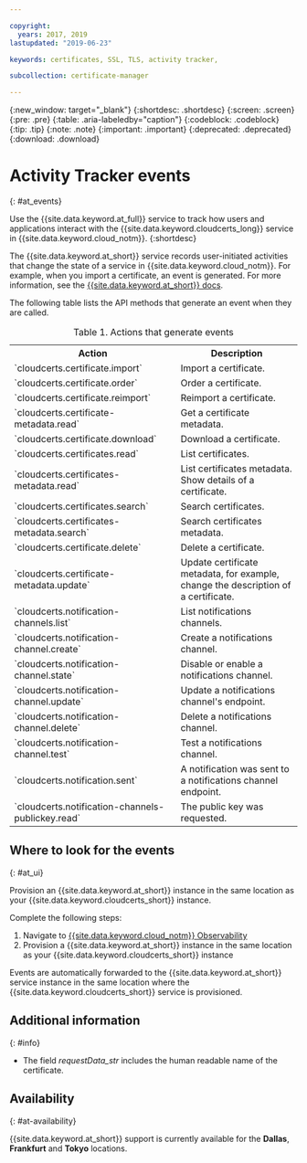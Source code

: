 ```yaml
---

copyright:
  years: 2017, 2019
lastupdated: "2019-06-23"

keywords: certificates, SSL, TLS, activity tracker,

subcollection: certificate-manager

---
```


{:new_window: target="_blank"}
{:shortdesc: .shortdesc}
{:screen: .screen}
{:pre: .pre}
{:table: .aria-labeledby="caption"}
{:codeblock: .codeblock}
{:tip: .tip}
{:note: .note}
{:important: .important}
{:deprecated: .deprecated}
{:download: .download}

# Activity Tracker events  
{: #at_events}

Use the {{site.data.keyword.at_full}} service to track how users and applications interact with the {{site.data.keyword.cloudcerts_long}} service in {{site.data.keyword.cloud_notm}}.
{:shortdesc}

The {{site.data.keyword.at_short}} service records user-initiated activities that change the state of a service in {{site.data.keyword.cloud_notm}}. For example, when you import a certificate, an event is generated. For more information, see the [{{site.data.keyword.at_short}} docs](/docs/services/Activity-Tracker-with-LogDNA?topic=logdnaat-getting-started#getting-started).

The following table lists the API methods that generate an event when they are called.

<table>
  <caption>Table 1. Actions that generate events</caption>
  <tr>
    <th>Action</th>
	  <th>Description</th>
  </tr>
  <tr>
    <td>`cloudcerts.certificate.import`</td>
	  <td>Import a certificate.</td>
  </tr>
  <tr>
    <td>`cloudcerts.certificate.order`</td>
	  <td>Order a certificate.</td>
  </tr>
  <tr>
    <td>`cloudcerts.certificate.reimport`</td>
	  <td>Reimport a certificate.</td>
  </tr>
  <tr>
    <td>`cloudcerts.certificate-metadata.read`</td>
	  <td>Get a certificate metadata.</td>
  </tr>
  <tr>
    <td>`cloudcerts.certificate.download`</td>
	  <td>Download a certificate.</td>
  </tr>
  <tr>
    <td>`cloudcerts.certificates.read`</td>
	  <td>List certificates.</td>
  </tr>
  <tr>
    <td>`cloudcerts.certificates-metadata.read`</td>
	  <td>List certificates metadata. Show details of a certificate.</td>
  </tr>
  <tr>
    <td>`cloudcerts.certificates.search`</td>
	  <td>Search certificates.</td>
  </tr>
  <tr>
    <td>`cloudcerts.certificates-metadata.search`</td>
	  <td>Search certificates metadata.</td>
  </tr>
  <tr>
    <td>`cloudcerts.certificate.delete`</td>
	  <td>Delete a certificate.</td>
  </tr>
  <tr>
    <td>`cloudcerts.certificate-metadata.update`</td>
	  <td>Update certificate metadata, for example, change the description of a certificate.</td>
  </tr>
  <tr>
    <td>`cloudcerts.notification-channels.list`</td>
	  <td>List notifications channels.</td>
  </tr>
  <tr>
    <td>`cloudcerts.notification-channel.create`</td>
	  <td>Create a notifications channel.</td>
  </tr>
  <tr>
    <td>`cloudcerts.notification-channel.state`</td>
	  <td>Disable or enable a notifications channel.</td>
  </tr>
  <tr>
    <td>`cloudcerts.notification-channel.update`</td>
	  <td>Update a notifications channel's endpoint.</td>
  </tr>
  <tr>
    <td>`cloudcerts.notification-channel.delete`</td>
	  <td>Delete a notifications channel.</td>
  </tr>
  <tr>
    <td>`cloudcerts.notification-channel.test`</td>
	  <td>Test a notifications channel.</td>
  </tr>
  <tr>
    <td>`cloudcerts.notification.sent`</td>
	  <td>A notification was sent to a notifications channel endpoint.</td>
  </tr>
  <tr>
    <td>`cloudcerts.notification-channels-publickey.read`</td>
	  <td>The public key was requested.</td>
  </tr>
</table>

## Where to look for the events
{: #at_ui}

Provision an {{site.data.keyword.at_short}} instance in the same location as your {{site.data.keyword.cloudcerts_short}} instance.

Complete the following steps:

1. Navigate to [{{site.data.keyword.cloud_notm}} Observability](https://cloud.ibm.com/observe/)
2. Provision a {{site.data.keyword.at_short}} instance in the same location as your {{site.data.keyword.cloudcerts_short}} instance

Events are automatically forwarded to the {{site.data.keyword.at_short}} service instance in the same location where the {{site.data.keyword.cloudcerts_short}} service is provisioned.

## Additional information
{: #info}

* The field *requestData_str* includes the human readable name of the certificate.

## Availability
{: #at-availability}

{{site.data.keyword.at_short}} support is currently available for the **Dallas**, **Frankfurt** and **Tokyo** locations.
